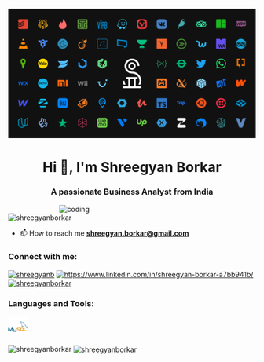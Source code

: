 ![logo](https://github.com/ShreegyanBorkar/Shreegyan-Borkar/blob/main/github.png)
<h1 align="center">Hi 👋, I'm Shreegyan Borkar</h1>
<h3 align="center">A passionate Business Analyst from India</h3>

<img align="right" alt="coding" width="400" src="https://cdn.dribbble.com/users/1162077/screenshots/3848914/programmer.gif">

<p align="left"> <img src="https://komarev.com/ghpvc/?username=shreegyanborkar&label=Profile%20views&color=0e75b6&style=flat" alt="shreegyanborkar" /> </p>

- 📫 How to reach me **shreegyan.borkar@gmail.com**

<h3 align="left">Connect with me:</h3>
<p align="left">
<a href="https://twitter.com/shreegyanb" target="blank"><img align="center" src="https://raw.githubusercontent.com/rahuldkjain/github-profile-readme-generator/master/src/images/icons/Social/twitter.svg" alt="shreegyanb" height="30" width="40" /></a>
<a href="https://linkedin.com/in/https://www.linkedin.com/in/shreegyan-borkar-a7bb941b/" target="blank"><img align="center" src="https://raw.githubusercontent.com/rahuldkjain/github-profile-readme-generator/master/src/images/icons/Social/linked-in-alt.svg" alt="https://www.linkedin.com/in/shreegyan-borkar-a7bb941b/" height="30" width="40" /></a>
<a href="https://instagram.com/shreegyanborkar" target="blank"><img align="center" src="https://raw.githubusercontent.com/rahuldkjain/github-profile-readme-generator/master/src/images/icons/Social/instagram.svg" alt="shreegyanborkar" height="30" width="40" /></a>
</p>

<h3 align="left">Languages and Tools:</h3>
<p align="left"> <a href="https://www.mysql.com/" target="_blank" rel="noreferrer"> <img src="https://raw.githubusercontent.com/devicons/devicon/master/icons/mysql/mysql-original-wordmark.svg" alt="mysql" width="40" height="40"/> </a> </p>

<p><img align="left" src="https://github-readme-stats.vercel.app/api/top-langs?username=shreegyanborkar&show_icons=true&locale=en&layout=compact" alt="shreegyanborkar" /></p>

<p>&nbsp;<img align="center" src="https://github-readme-stats.vercel.app/api?username=shreegyanborkar&show_icons=true&locale=en" alt="shreegyanborkar" /></p>

